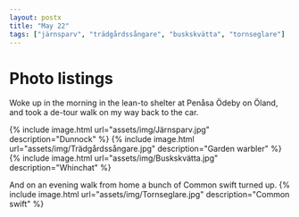 ```yaml
---
layout: postx
title: "May 22"
tags: ["järnsparv", "trädgårdssångare", "buskskvätta", "tornseglare"]
---
```

# Photo listings
Woke up in the morning in the lean-to shelter at Penåsa Ödeby on Öland, and took a
de-tour walk on my way back to the car.

{% include image.html url="assets/img/Järnsparv.jpg" description="Dunnock" %}
{% include image.html url="assets/img/Trädgårdssångare.jpg" description="Garden warbler" %}
{% include image.html url="assets/img/Buskskvätta.jpg" description="Whinchat" %}

And on an evening walk from home a bunch of Common swift turned up.
{% include image.html url="assets/img/Tornseglare.jpg" description="Common swift" %}
